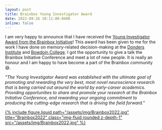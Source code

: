 ```yaml
---
layout: post
title: Brainbox Young Investigator Award
date: 2022-09-26 10:11:00-0400
inline: false
---
```


I am very happy to announce  that I have received the <a href="https://brainbox-initiative.com/news/2022/young-investigator-award-winner-2022">Young Investigator Award from the Brainbox Initiative</a>! 
This award has been given to me for the work I have done on memory-related decision-making at the <a href="https://www.ru.nl/donders/">Donders Institute</a> and <a href="https://www.bowdoin.edu/">Bowdoin College</a>. 
I got the opportunity to give a talk the Brainbox Initiative Conference and meet a lot of new people. It is really an honour and I am happy to have become a part of the Brainbox community 😄.

<i>"The Young Investigator Award was established with the ultimate goal of promoting and rewarding the very best, most novel neuroscience research that is being carried out around the world by early-career academics. Providing opportunities to share and promote your research at the Brainbox Initiative Conference, and rewarding your ongoing commitment to producing the cutting-edge research that is driving the field forward."</i>


<div class="row">
    <div class="col-sm mt-3 mt-md-0">
        <div><a href="/assets/img/Brainbox2022.jpg">
            {% include figure.liquid path="/assets/img/Brainbox2022.jpg" title="Brainbox2022" class="img-fluid rounded z-depth-1" src="/assets/img/Brainbox2022.jpg" %}
        </a></div>
    </div>
</div>
